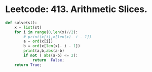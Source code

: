 # Leetcode: 413. Arithmetic Slices.


```Python
def solve(st):
    x = list(st)
    for i in range(0,len(x)//2):
        # print(x[i],x[len(x)- i - 1])
        a = ord(x[i])
        b = ord(x[len(x)- i - 1])
        print(a,b,abs(a-b)
        if not ( abs(a-b) <= 2):
            return  False;
    return True;
```